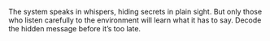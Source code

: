 The system speaks in whispers, hiding secrets in plain sight. But only those who listen carefully to the environment will learn what it has to say. Decode the hidden message before it’s too late.
